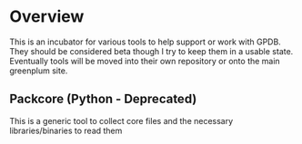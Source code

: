 # Overview

This is an incubator for various tools to help support or work with GPDB.  They should be considered beta though I try to keep them in a usable state.  Eventually tools will be moved into their own repository or onto the main greenplum site.


## Packcore (Python - Deprecated)
 This is a generic tool to collect core files and the necessary libraries/binaries to read them

